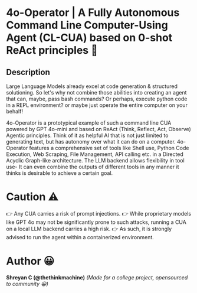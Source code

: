 # 4o-Operator | A Fully Autonomous Command Line Computer-Using Agent (CL-CUA) based on 0-shot ReAct principles 🤖

## Description
Large Language Models already excel at code generation & structured solutioning. So let's why not combine those abilities into creating an agent that can, maybe, pass bash commands? Or perhaps, execute python code in a REPL environment? or maybe just operate the entire computer on your behalf!

4o-Operator is a prototypical example of such a command line CUA powered by GPT 4o-mini and based on ReAct (Think, Reflect, Act, Observe) Agentic principles. Think of it as helpful AI that is not just limited to generating text, but has autonomy over what it can do on a computer. 4o-Operator features a comprehensive set of tools like Shell use, Python Code Execution, Web Scraping, File Management, API calling etc. in a Directed Acyclic Graph-like architecture. The LLM backend allows flexibility in tool use- It can even combine the outputs of different tools in any manner it thinks is desirable to achieve a certain goal.

# Caution ⚠️
👉 Any CUA carries a risk of prompt injections.
👉 While proprietary models like GPT 4o may not be significantly prone to such attacks, running a CUA on a local LLM backend carries a high risk.
👉 As such, it is strongly advised to run the agent within a containerized environment.

# Author 😀
**Shreyan C (@thethinkmachine)**
*(Made for a college project, opensourced to community 😀)*